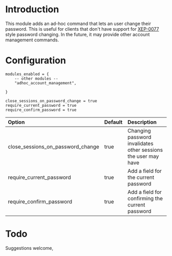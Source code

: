 # Introduction #

This module adds an ad-hoc command that lets an user change their
password.  This is useful for clients that don't have support for
[XEP-0077](http://xmpp.org/extensions/xep-0077.html) style password
changing.  In the future, it may provide other account management
commands.

# Configuration #

```
modules_enabled = {
	-- other modules --
	"adhoc_account_management",

}

close_sessions_on_password_change = true
require_current_password = true
require_confirm_password = true
```

| **Option**                          | **Default** | **Description** |
|:------------------------------------|:------------|:----------------|
| close\_sessions\_on\_password\_change | true      | Changing password invalidates other sessions the user may have |
| require\_current\_password          | true      | Add a field for the current password  |
| require\_confirm\_password          | true      | Add a field for confirming the current password |

# Todo #

Suggestions welcome,